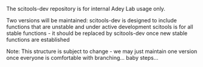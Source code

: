 
The scitools-dev repository is for internal Adey Lab usage only.

Two versions will be maintained:
  scitools-dev  is designed to include functions that are unstable and under active development
  scitools      is for all stable functions - it should be replaced by scitools-dev once new stable functions are established

Note: This structure is subject to change - we may just maintain one version once everyone is comfortable with branching... baby steps...
